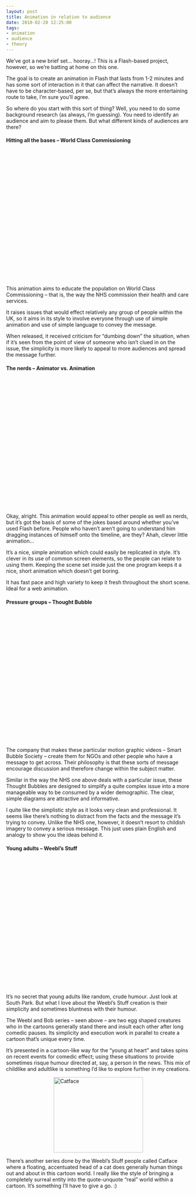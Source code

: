 ```yaml
---
layout: post
title: Animation in relation to audience
date: 2010-02-20 12:25:00
tags:
- animation
- audience
- theory
---
```

<p>We’ve got a new brief set… hooray…! This is a Flash-based project, however, so we’re batting at home on this one.</p>
<p>The goal is to create an animation in Flash that lasts from 1-2 minutes and has some sort of interaction in it that can affect the narrative. It doesn’t have to be character-based, per se, but that’s always the more entertaining route to take, I’m sure you’ll agree.</p>
<p>So where do you start with this sort of thing? Well, you need to do some background research (as always, I’m guessing). You need to identify an audience and aim to please them. But what different kinds of audiences are there?</p>
<h4>Hitting all the bases – World Class Commissioning</h4>
<div style="padding-bottom: 0px; margin: 0px; padding-left: 0px; padding-right: 0px; display: inline; float: none; padding-top: 0px" id="scid:5737277B-5D6D-4f48-ABFC-DD9C333F4C5D:ec789104-f796-4585-a495-8b3cce84da4c" class="wlWriterEditableSmartContent">
<div><object width="425" height="355"><param name="movie" value="http://www.youtube.com/v/dZAGQL9fUqc&amp;hl=en" /><embed src="http://www.youtube.com/v/dZAGQL9fUqc&amp;hl=en" type="application/x-shockwave-flash" width="425" height="355"></embed></object></div>
</div>
<p>This animation aims to educate the population on World Class Commissioning – that is, the way the NHS commission their health and care services.</p>
<p>It raises issues that would effect relatively any group of people within the UK, so it aims in its style to involve everyone through use of simple animation and use of simple language to convey the message.</p>
<p>When released, it received criticism for “dumbing down” the situation, when if it’s seen from the point of view of someone who isn’t clued in on the issue, the simplicity is more likely to appeal to more audiences and spread the message further. </p>
<h4>The nerds – Animator vs. Animation</h4>
<div style="padding-bottom: 0px; margin: 0px; padding-left: 0px; padding-right: 0px; display: inline; float: none; padding-top: 0px" id="scid:5737277B-5D6D-4f48-ABFC-DD9C333F4C5D:e921994c-5d47-4ea0-abd4-865ab077b93a" class="wlWriterEditableSmartContent">
<div><object width="425" height="355"><param name="movie" value="http://www.youtube.com/v/cgwxXKsZhAo&amp;hl=en" /><embed src="http://www.youtube.com/v/cgwxXKsZhAo&amp;hl=en" type="application/x-shockwave-flash" width="425" height="355"></embed></object></div>
</div>
<p>Okay, alright. This animation would appeal to other people as well as nerds, but it’s got the basis of some of the jokes based around whether you’ve used Flash before. People who haven’t aren’t going to understand him dragging instances of himself onto the timeline, are they? Ahah, clever little animation…</p>
<p>It’s a nice, simple animation which could easily be replicated in style. It’s clever in its use of common screen elements, so the people can relate to using them. Keeping the scene set inside just the one program keeps it a nice, short animation which doesn’t get boring.</p>
<p>It has fast pace and high variety to keep it fresh throughout the short scene. Ideal for a web animation.</p>
<h4> Pressure groups – Thought Bubble</h4>
<div style="padding-bottom: 0px; margin: 0px; padding-left: 0px; padding-right: 0px; display: inline; float: none; padding-top: 0px" id="scid:5737277B-5D6D-4f48-ABFC-DD9C333F4C5D:2c390da0-c037-48f2-b1f6-f05963d3fca5" class="wlWriterEditableSmartContent">
<div><object width="425" height="355"><param name="movie" value="http://www.youtube.com/v/svCQJvP1S8g&amp;hl=en" /><embed src="http://www.youtube.com/v/svCQJvP1S8g&amp;hl=en" type="application/x-shockwave-flash" width="425" height="355"></embed></object></div>
</div>
<p>The company that makes these particular motion graphic videos – Smart Bubble Society – create them for NGOs and other people who have a message to get across. Their philosophy is that these sorts of message encourage discussion and therefore change within the subject matter.</p>
<p>Similar in the way the NHS one above deals with a particular issue, these Thought Bubbles are designed to simplify a quite complex issue into a more manageable way to be consumed by a wider demographic. The clear, simple diagrams are attractive and informative.</p>
<p>I quite like the simplistic style as it looks very clean and professional. It seems like there’s nothing to distract from the facts and the message it’s trying to convey. Unlike the NHS one, however, it doesn’t resort to childish imagery to convey a serious message. This just uses plain English and analogy to show you the ideas behind it.</p>
<h4>Young adults – Weebl’s Stuff</h4>
<div style="padding-bottom: 0px; margin: 0px; padding-left: 0px; padding-right: 0px; display: inline; float: none; padding-top: 0px" id="scid:5737277B-5D6D-4f48-ABFC-DD9C333F4C5D:39135ff9-9ab5-401b-b9f7-ae38db42a6f3" class="wlWriterEditableSmartContent">
<div><object width="425" height="355"><param name="movie" value="http://www.youtube.com/v/JtLMzIOlmbs&amp;hl=en" /><embed src="http://www.youtube.com/v/JtLMzIOlmbs&amp;hl=en" type="application/x-shockwave-flash" width="425" height="355"></embed></object></div>
</div>
<p>It’s no secret that young adults like random, crude humour. Just look at South Park. But what I love about the Weebl’s Stuff creation is their simplicity and sometimes bluntness with their humour.</p>
<p>The Weebl and Bob series – seen above – are two egg shaped creatures who in the cartoons generally stand there and insult each other after long comedic pauses. Its simplicity and execution work in parallel to create a cartoon that’s unique every time. </p>
<p>It’s presented in a cartoon-like way for the “young at heart” and takes spins on recent events for comedic effect; using these situations to provide sometimes risque humour directed at, say, a person in the news. This mix of childlike and adultlike is something I’d like to explore further in my creations.</p>
<p><a href="http://www.weebls-stuff.com/catface/Cat+Face/"><img style="border-bottom: 0px; border-left: 0px; display: block; float: none; margin-left: auto; border-top: 0px; margin-right: auto; border-right: 0px" title="Catface" border="0" alt="Catface" src="{{ site.baseurl }}/assets/Catface.png" width="244" height="206" /></a> </p>
<p>There’s another series done by the Weebl’s Stuff people called Catface where a floating, accentuated head of a cat does generally human things out and about in this cartoon world. I really like the style of bringing a completely surreal entity into the quote-unquote “real” world within a cartoon. It’s something I’ll have to give a go. :)</p>
